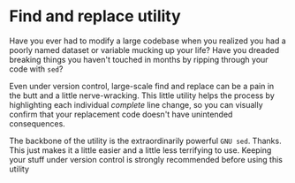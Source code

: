 # Find and replace utility

Have you ever had to modify a large codebase when you realized you had a poorly named dataset or variable mucking up your life? Have you dreaded breaking things you haven't touched in months by ripping through your code with `sed`?

Even under version control, large-scale find and replace can be a pain in the butt and a little nerve-wracking. This little utility helps the process by highlighting each individual *complete* line change, so you can visually confirm that your replacement code doesn't have unintended consequences.

The backbone of the utility is the extraordinarily powerful `GNU sed`. Thanks. This just makes it a little easier and a little less terrifying to use. Keeping your stuff under version control is strongly recommended before using this utility

